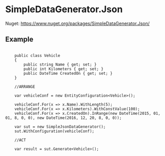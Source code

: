 # SimpleDataGenerator.Json

Nuget: https://www.nuget.org/packages/SimpleDataGenerator.Json/

## Example

~~~

    public class Vehicle
    {
        public string Name { get; set; }
        public int Kilometers { get; set; }
        public DateTime CreatedOn { get; set; }
    }

    //ARRANGE

    var vehicleConf = new EntityConfiguration<Vehicle>();

    vehicleConf.For(x => x.Name).WithLength(5);
    vehicleConf.For(x => x.Kilometers).WithConstValue(100);
    vehicleConf.For(x => x.CreatedOn).InRange(new DateTime(2015, 01, 01, 8, 0, 0), new DateTime(2016, 12, 20, 8, 0, 0));

    var sut = new SimpleJsonDataGenerator();
    sut.WithConfiguration(vehicleConf);

    //ACT

    var result = sut.Generate<Vehicle>();

~~~
